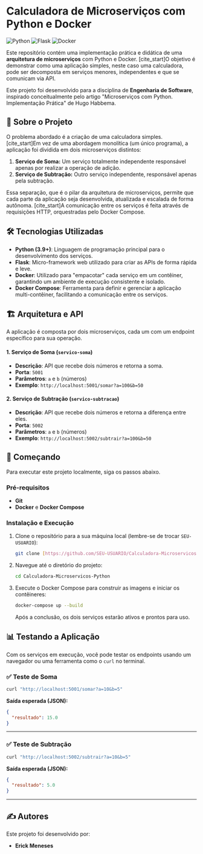 # Calculadora de Microserviços com Python e Docker 

![Python](https://img.shields.io/badge/python-3670A0?style=for-the-badge&logo=python&logoColor=ffdd54)
![Flask](https://img.shields.io/badge/flask-%23000.svg?style=for-the-badge&logo=flask&logoColor=white)
![Docker](https://img.shields.io/badge/docker-%230db7ed.svg?style=for-the-badge&logo=docker&logoColor=white)

Este repositório contém uma implementação prática e didática de uma **arquitetura de microserviços** com Python e Docker.  [cite_start]O objetivo é demonstrar como uma aplicação simples, neste caso uma calculadora, pode ser decomposta em serviços menores, independentes e que se comunicam via API. 

Este projeto foi desenvolvido para a disciplina de **Engenharia de Software**, inspirado conceitualmente pelo artigo "Microserviços com Python. Implementação Prática" de Hugo Habbema. 

## 📖 Sobre o Projeto

O problema abordado é a criação de uma calculadora simples. [cite_start]Em vez de uma abordagem monolítica (um único programa), a aplicação foi dividida em dois microserviços distintos:

1.  **Serviço de Soma:** Um serviço totalmente independente responsável apenas por realizar a operação de adição. 
2.  **Serviço de Subtração:** Outro serviço independente, responsável apenas pela subtração. 

Essa separação, que é o pilar da arquitetura de microserviços, permite que cada parte da aplicação seja desenvolvida, atualizada e escalada de forma autônoma.  [cite_start]A comunicação entre os serviços é feita através de requisições HTTP, orquestradas pelo Docker Compose. 

## 🛠️ Tecnologias Utilizadas

* **Python (3.9+)**: Linguagem de programação principal para o desenvolvimento dos serviços. 
* **Flask**: Micro-framework web utilizado para criar as APIs de forma rápida e leve.
* **Docker**: Utilizado para "empacotar" cada serviço em um contêiner, garantindo um ambiente de execução consistente e isolado. 
* **Docker Compose**: Ferramenta para definir e gerenciar a aplicação multi-contêiner, facilitando a comunicação entre os serviços. 

## 🏗️ Arquitetura e API

A aplicação é composta por dois microserviços, cada um com um endpoint específico para sua operação. 

#### 1. Serviço de Soma (`servico-soma`)
* **Descrição**: API que recebe dois números e retorna a soma. 
* **Porta**: `5001`
* **Parâmetros**: `a` e `b` (números)
* **Exemplo**: `http://localhost:5001/somar?a=100&b=50`

#### 2. Serviço de Subtração (`servico-subtracao`)
* **Descrição**: API que recebe dois números e retorna a diferença entre eles. 
* **Porta**: `5002`
* **Parâmetros**: `a` e `b` (números)
* **Exemplo**: `http://localhost:5002/subtrair?a=100&b=50`

## 🚀 Começando

Para executar este projeto localmente, siga os passos abaixo.

### Pré-requisitos
* **Git**
* **Docker** e **Docker Compose** 

### Instalação e Execução
1.  Clone o repositório para a sua máquina local (lembre-se de trocar `SEU-USUARIO`):
    ```sh
    git clone [https://github.com/SEU-USUARIO/Calculadora-Microservicos-Python.git](https://github.com/SEU-USUARIO/Calculadora-Microservicos-Python.git)
    ```
2.  Navegue até o diretório do projeto:
    ```sh
    cd Calculadora-Microservicos-Python
    ```
3.  Execute o Docker Compose para construir as imagens e iniciar os contêineres: 
    ```sh
    docker-compose up --build
    ```
    Após a conclusão, os dois serviços estarão ativos e prontos para uso. 

## 📊 Testando a Aplicação

Com os serviços em execução, você pode testar os endpoints usando um navegador ou uma ferramenta como o `curl` no terminal.

### ✅ Teste de Soma

```bash
curl "http://localhost:5001/somar?a=10&b=5"
```

**Saída esperada (JSON):**
```json
{
  "resultado": 15.0
}
```

---

### ✅ Teste de Subtração

```bash
curl "http://localhost:5002/subtrair?a=10&b=5"
```

**Saída esperada (JSON):**
```json
{
  "resultado": 5.0
}
```

---

## ✍️ Autores

Este projeto foi desenvolvido por:

- **Erick Meneses**

